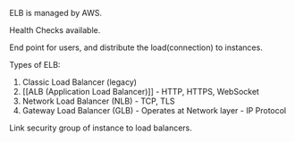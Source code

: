 
ELB is managed by AWS.

Health Checks available.

End point for users, and distribute the load(connection) to instances.

Types of ELB:

1. Classic Load Balancer (legacy)
2. [[ALB (Application Load Balancer)]] - HTTP, HTTPS, WebSocket
3. Network Load Balancer (NLB) - TCP, TLS
4. Gateway Load Balancer (GLB) - Operates at Network layer - IP Protocol

Link security group of instance to load balancers.